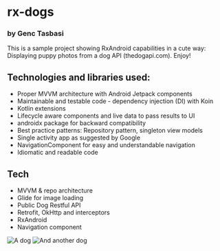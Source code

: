 # rx-dogs
### by Genc Tasbasi

This is a sample project showing RxAndroid capabilities in a cute way: Displaying puppy photos from a dog API (thedogapi.com). Enjoy!
## Technologies and libraries used:
 - Proper MVVM architecture with Android Jetpack components
 - Maintainable and testable code - dependency injection (DI) with Koin
 - Kotlin extensions
 - Lifecycle aware components and live data to pass results to UI
 - androidx package for backward compatibility
 - Best practice patterns: Repository pattern, singleton view models
 - Single activity app as suggested by Google
 - NavigationComponent for easy and understandable navigation
 - Idiomatic and readable code
 
 ## Tech
 - MVVM & repo architecture
 - Glide for image loading
 - Public Dog Restful API
 - Retrofit, OkHttp and interceptors 
 - RxAndroid
 - Navigation component
 
![A dog](http://escmobile.com/projects/resources/host/rx-dogs/dog1.jpeg)
![And another dog](http://escmobile.com/projects/resources/host/rx-dogs/dog2.jpeg)
  
      
 